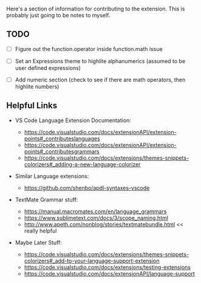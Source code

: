 Here's a section of information for contributing to the extension. This is probably just going to be notes to myself.

## TODO
- [ ] Figure out the function.operator inside function.math issue
- [ ] Set an Expressions theme to highlite alphanumerics (assumed to be user defined expressions)  
- [ ] Add numeric section (check to see if there are math operators, then highlite numbers)


## Helpful Links
- VS Code Language Extension Documentation:
    - https://code.visualstudio.com/docs/extensionAPI/extension-points#_contributeslanguages
    - https://code.visualstudio.com/docs/extensionAPI/extension-points#_contributesgrammars
    - https://code.visualstudio.com/docs/extensions/themes-snippets-colorizers#_adding-a-new-language-colorizer

- Similar Language extensions:
    - https://github.com/shenbo/apdl-syntaxes-vscode
    
- TextMate Grammar stuff: 
    - https://manual.macromates.com/en/language_grammars
    - https://www.sublimetext.com/docs/3/scope_naming.html
    - http://www.apeth.com/nonblog/stories/textmatebundle.html \<\< really helpful

- Maybe Later Stuff:
    - https://code.visualstudio.com/docs/extensions/themes-snippets-colorizers#_add-to-your-language-support-extension
    - https://code.visualstudio.com/docs/extensions/testing-extensions
    - https://code.visualstudio.com/docs/extensionAPI/language-support
        

